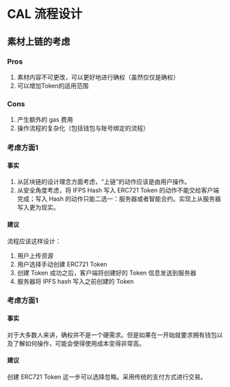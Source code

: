 # CAL 流程设计

## 素材上链的考虑

### Pros
1. 素材内容不可更改，可以更好地进行确权（虽然仅仅是确权）
1. 可以增加Token的适用范围

### Cons
1. 产生额外的 gas 费用
1. 操作流程的复杂化（包括钱包与账号绑定的流程）

### 考虑方面1
#### 事实
1. 从区块链的设计理念方面考虑，“上链”的动作应该是由用户操作。
1. 从安全角度考虑，将 IFPS Hash 写入 ERC721 Token 的动作不能交给客户端完成；写入 Hash 的动作只能二选一：服务器或者智能合约。实现上从服务器写入更为现实。

#### 建议
流程应该这样设计：
1. 用户上传资源
1. 用户选择手动创建 ERC721 Token
1. 创建 Token 成功之后，客户端将创建好的 Token 信息发送到服务器
1. 服务器将 IPFS hash 写入之前创建的 Token

### 考虑方面1
#### 事实
对于大多数人来讲，确权并不是一个硬需求。但是如果在一开始就要求拥有钱包以及了解如何操作，可能会使得使用成本变得非常高。

#### 建议
创建 ERC721 Token 这一步可以选择忽略。采用传统的支付方式进行交易。